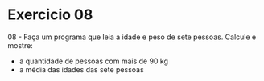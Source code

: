 # Exercicio 08

08 - Faça um programa que leia a idade e peso de sete pessoas. Calcule e mostre:

* a quantidade de pessoas com mais de 90 kg
* a média das idades das sete pessoas
